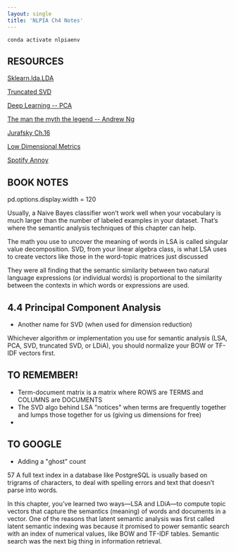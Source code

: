```yaml
---
layout: single
title: 'NLPIA Ch4 Notes'
---
```


`
 conda activate nlpiaenv
`

## RESOURCES

[Sklearn.lda.LDA](https://scikit-learn.org/0.16/modules/generated/sklearn.lda.LDA.html)

[Truncated SVD](https://scikit-learn.org/stable/modules/decomposition.html#lsa)

[Deep Learning -- PCA](http://mccormickml.com/2014/06/03/deep-learning-tutorial-pca-and-whitening/)

[The man the myth the legend -- Andrew Ng](https://www.google.com/search?q=Andrew+Ng&oq=Andrew+Ng&aqs=chrome..69i57.376j0j1&sourceid=chrome&ie=UTF-8)

[Jurafsky Ch.16](https://web.stanford.edu/~jurafsky/slp3/ed3book.pdf#chapter.16)

[Low Dimensional Metrics](https://papers.nips.cc/paper/7002-learning-low-dimensional-metrics.pdf)

[Spotify Annoy](https://github.com/spotify/annoy)

## BOOK NOTES

pd.options.display.width = 120


Usually, a Naive Bayes classifier won’t work well when your vocabulary is much larger than the number of labeled examples in your dataset. That’s where the semantic analysis techniques of this chapter can help.



The math you use to uncover the meaning of words in LSA is called singular value decomposition. SVD, from your linear algebra class, is what LSA uses to create vectors like those in the word-topic matrices just discussed

 They were all finding that the semantic similarity between two natural language expressions (or individual words) is proportional to the similarity between the contexts in which words or expressions are used.


## 4.4 Principal Component Analysis

* Another name for SVD (when used for dimension reduction)


Whichever algorithm or implementation you use for semantic analysis (LSA, PCA, SVD, truncated SVD, or LDiA), you should normalize your BOW or TF-IDF vectors first. 


## TO REMEMBER!

* Term-document matrix is a matrix where ROWS are TERMS and COLUMNS are DOCUMENTS
* The SVD algo behind LSA "notices" when terms are frequently together and lumps those together for us (giving us dimensions for free)
* 


## TO GOOGLE

* Adding a "ghost" count




57 A full text index in a database like PostgreSQL is usually based on trigrams of characters, to deal with spelling errors and text that doesn’t parse into words.

In this chapter, you’ve learned two ways—LSA and LDiA—to compute topic vectors that capture the semantics (meaning) of words and documents in a vector. One of the reasons that latent semantic analysis was first called latent semantic indexing was because it promised to power semantic search with an index of numerical values, like BOW and TF-IDF tables. Semantic search was the next big thing in information retrieval.